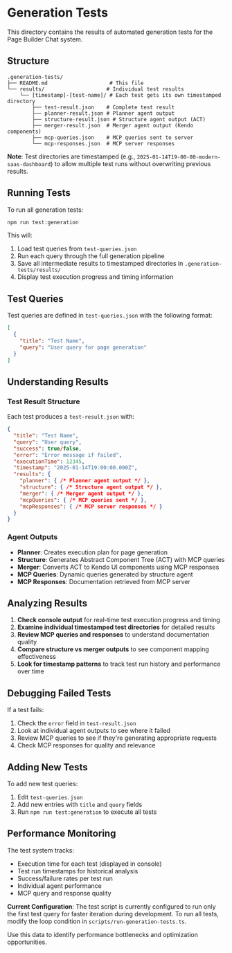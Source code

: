 # Generation Tests

This directory contains the results of automated generation tests for the Page Builder Chat system.

## Structure

```
.generation-tests/
├── README.md                    # This file
└── results/                    # Individual test results
    └── [timestamp]-[test-name]/ # Each test gets its own timestamped directory
        ├── test-result.json    # Complete test result
        ├── planner-result.json # Planner agent output
        ├── structure-result.json # Structure agent output (ACT)
        ├── merger-result.json  # Merger agent output (Kendo components)
        ├── mcp-queries.json    # MCP queries sent to server
        └── mcp-responses.json  # MCP server responses
```

**Note**: Test directories are timestamped (e.g., `2025-01-14T19-00-00-modern-saas-dashboard`) to allow multiple test runs without overwriting previous results.

## Running Tests

To run all generation tests:

```bash
npm run test:generation
```

This will:

1. Load test queries from `test-queries.json`
2. Run each query through the full generation pipeline
3. Save all intermediate results to timestamped directories in `.generation-tests/results/`
4. Display test execution progress and timing information

## Test Queries

Test queries are defined in `test-queries.json` with the following format:

```json
[
  {
    "title": "Test Name",
    "query": "User query for page generation"
  }
]
```

## Understanding Results

### Test Result Structure

Each test produces a `test-result.json` with:

```json
{
  "title": "Test Name",
  "query": "User query",
  "success": true/false,
  "error": "Error message if failed",
  "executionTime": 12345,
  "timestamp": "2025-01-14T19:00:00.000Z",
  "results": {
    "planner": { /* Planner agent output */ },
    "structure": { /* Structure agent output */ },
    "merger": { /* Merger agent output */ },
    "mcpQueries": { /* MCP queries sent */ },
    "mcpResponses": { /* MCP server responses */ }
  }
}
```

### Agent Outputs

- **Planner**: Creates execution plan for page generation
- **Structure**: Generates Abstract Component Tree (ACT) with MCP queries
- **Merger**: Converts ACT to Kendo UI components using MCP responses
- **MCP Queries**: Dynamic queries generated by structure agent
- **MCP Responses**: Documentation retrieved from MCP server

## Analyzing Results

1. **Check console output** for real-time test execution progress and timing
2. **Examine individual timestamped test directories** for detailed results
3. **Review MCP queries and responses** to understand documentation quality
4. **Compare structure vs merger outputs** to see component mapping effectiveness
5. **Look for timestamp patterns** to track test run history and performance over time

## Debugging Failed Tests

If a test fails:

1. Check the `error` field in `test-result.json`
2. Look at individual agent outputs to see where it failed
3. Review MCP queries to see if they're generating appropriate requests
4. Check MCP responses for quality and relevance

## Adding New Tests

To add new test queries:

1. Edit `test-queries.json`
2. Add new entries with `title` and `query` fields
3. Run `npm run test:generation` to execute all tests

## Performance Monitoring

The test system tracks:

- Execution time for each test (displayed in console)
- Test run timestamps for historical analysis
- Success/failure rates per test run
- Individual agent performance
- MCP query and response quality

**Current Configuration**: The test script is currently configured to run only the first test query for faster iteration during development. To run all tests, modify the loop condition in `scripts/run-generation-tests.ts`.

Use this data to identify performance bottlenecks and optimization opportunities.
